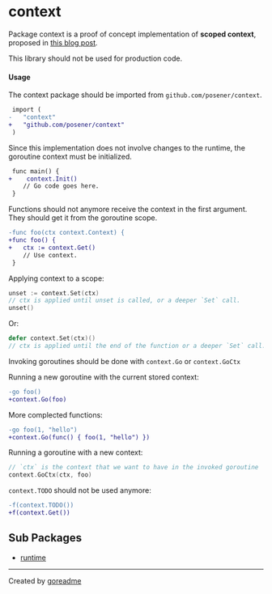 # context

Package context is a proof of concept implementation of **scoped context**,
proposed in [this blog post](https://posener.github.io/goroutine-scoped-context).

This library should not be used for production code.

#### Usage

The context package should be imported from `github.com/posener/context`.

```diff
 import (
-   "context"
+   "github.com/posener/context"
 )
```

Since this implementation does not involve changes to the runtime,
the goroutine context must be initialized.

```diff
 func main() {
+    context.Init()
 	// Go code goes here.
 }
```

Functions should not anymore receive the context in the first argument.
They should get it from the goroutine scope.

```diff
-func foo(ctx context.Context) {
+func foo() {
+	ctx := context.Get()
 	// Use context.
 }
```

Applying context to a scope:

```go
unset := context.Set(ctx)
// ctx is applied until unset is called, or a deeper `Set` call.
unset()
```

Or:

```go
defer context.Set(ctx)()
// ctx is applied until the end of the function or a deeper `Set` call.
```

Invoking goroutines should be done with `context.Go` or `context.GoCtx`

Running a new goroutine with the current stored context:

```diff
-go foo()
+context.Go(foo)
```

More complected functions:

```diff
-go foo(1, "hello")
+context.Go(func() { foo(1, "hello") })
```

Running a goroutine with a new context:

```go
// `ctx` is the context that we want to have in the invoked goroutine
context.GoCtx(ctx, foo)
```

`context.TODO` should not be used anymore:

```diff
-f(context.TODO())
+f(context.Get())
```

## Sub Packages

* [runtime](./runtime)


---

Created by [goreadme](https://github.com/apps/goreadme)
